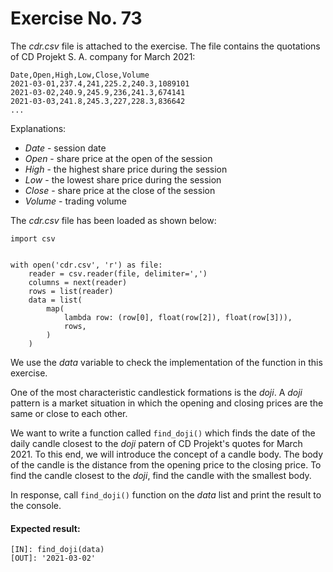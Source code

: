 # Exercise No. 73

The *cdr.csv* file is attached to the exercise. The file contains the quotations of CD Projekt S. A. company for March 2021:


    Date,Open,High,Low,Close,Volume
    2021-03-01,237.4,241,225.2,240.3,1089101
    2021-03-02,240.9,245.9,236,241.3,674141
    2021-03-03,241.8,245.3,227,228.3,836642
    ...


Explanations:

-   *Date* - session date
-   *Open* - share price at the open of the session
-   *High* - the highest share price during the session
-   *Low* - the lowest share price during the session
-   *Close* - share price at the close of the session
-   *Volume* - trading volume



The *cdr.csv* file has been loaded as shown below:

```
import csv
    
    
with open('cdr.csv', 'r') as file:
    reader = csv.reader(file, delimiter=',')
    columns = next(reader)
    rows = list(reader)
    data = list(
        map(
            lambda row: (row[0], float(row[2]), float(row[3])),
            rows,
        )
    )
```


We use the *data* variable to check the implementation of the function in this exercise.


One of the most characteristic candlestick formations is the *doji*. A *doji* pattern is a market situation in which the opening and closing prices are the same or close to each other.

We want to write a function called `find_doji()` which finds the date of the daily candle closest to the *doji* patern of CD Projekt's quotes for March 2021. To this end, we will introduce the concept of a candle body. The body of the candle is the distance from the opening price to the closing price. To find the candle closest to the *doji*, find the candle with the smallest body.


In response, call `find_doji()` function on the *data* list and print the result to the console.


#### Expected result:


    [IN]: find_doji(data)
    [OUT]: '2021-03-02'


